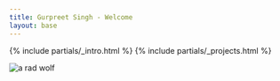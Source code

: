 ```yaml
---
title: Gurpreet Singh - Welcome
layout: base
---
```


{% include partials/_intro.html %}
{% include partials/_projects.html %}

<picture>
  <source srcset="assets/img/do-we-really-need-class-components-anymore-800w.webp" media="(min-width: 1000px)">
  <source srcset="assets/img/do-we-really-need-class-components-anymore-640w.webp" media="(min-width: 800px)">
  <img srcset="assets/img/do-we-really-need-class-components-anymore-320w.webp" alt="a rad wolf" loading="lazy">
</picture>
